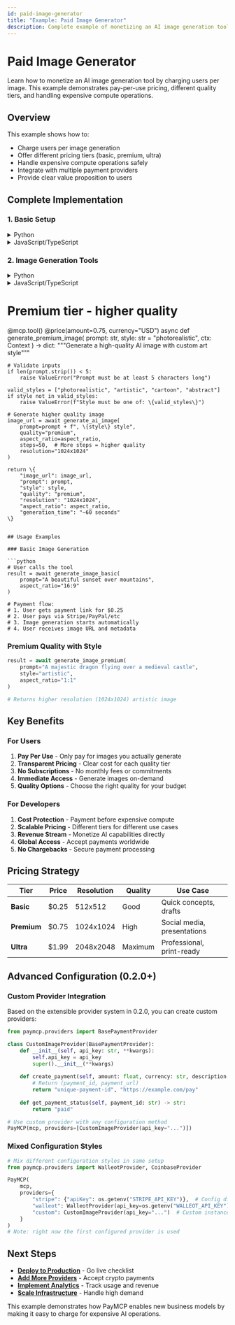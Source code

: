 ```yaml
---
id: paid-image-generator
title: "Example: Paid Image Generator"
description: Complete example of monetizing an AI image generation tool with PayMCP
---
```


# Paid Image Generator

Learn how to monetize an AI image generation tool by charging users per image. This example demonstrates pay-per-use pricing, different quality tiers, and handling expensive compute operations.

## Overview

This example shows how to:
- Charge users per image generation
- Offer different pricing tiers (basic, premium, ultra)
- Handle expensive compute operations safely
- Integrate with multiple payment providers
- Provide clear value proposition to users

## Complete Implementation

### 1. Basic Setup

<details>
<summary>Python</summary>

```python
# server.py
import asyncio
import os
from mcp.server.fastmcp import FastMCP, Context
from paymcp import PayMCP, price, PaymentFlow

# Initialize MCP server
mcp = FastMCP("AI Image Generator")

# Configure PayMCP with your preferred provider (multiple options available in 0.2.0)

# Option 1: Config mapping (traditional)
PayMCP(
    mcp,
    providers={
        "stripe": {
            "apiKey": os.getenv("STRIPE_SECRET_KEY"),
            "success_url": "https://yourapp.com/success?session_id=\{CHECKOUT_SESSION_ID\}",
            "cancel_url": "https://yourapp.com/cancel"
        }
    },
    payment_flow=PaymentFlow.PROGRESS  # Good for longer operations
)

# Option 2: Provider instances (new in 0.2.0)
from paymcp.providers import StripeProvider
PayMCP(
    mcp,
    providers={
        "stripe": StripeProvider(
            apiKey=os.getenv("STRIPE_SECRET_KEY"),
            success_url="https://yourapp.com/success?session_id=\{CHECKOUT_SESSION_ID\}",
            cancel_url="https://yourapp.com/cancel"
        )
    },
    payment_flow=PaymentFlow.PROGRESS
)

# Option 3: List of instances (new in 0.2.0)
PayMCP(
    mcp,
    providers=[
        StripeProvider(
            apiKey=os.getenv("STRIPE_SECRET_KEY"),
            success_url="https://yourapp.com/success?session_id=\{CHECKOUT_SESSION_ID\}",
            cancel_url="https://yourapp.com/cancel"
        )
    ],
    payment_flow=PaymentFlow.PROGRESS
)
```

</details>

<details>
<summary>JavaScript/TypeScript</summary>

```typescript
// server.ts
import { FastMCP } from '@mcp/server-fastmcp';
import { PayMCP, price, PaymentFlow } from 'paymcp';
import { StripeProvider } from 'paymcp/providers';
import type { Context } from '@mcp/server-fastmcp';

// Initialize MCP server
const mcp = new FastMCP("AI Image Generator");

// Configure PayMCP with your preferred provider (multiple options available in 0.2.0)

// Option 1: Config mapping (traditional)
new PayMCP(
    mcp,
    {
        providers: {
            "stripe": {
                apiKey: process.env.STRIPE_SECRET_KEY!,
                success_url: "https://yourapp.com/success?session_id=\{CHECKOUT_SESSION_ID\}",
                cancel_url: "https://yourapp.com/cancel"
            }
        },
        payment_flow: PaymentFlow.PROGRESS  // Good for longer operations
    }
);

// Option 2: Provider instances (new in 0.2.0)
new PayMCP(
    mcp,
    {
        providers: {
            "stripe": new StripeProvider({
                apiKey: process.env.STRIPE_SECRET_KEY!,
                success_url: "https://yourapp.com/success?session_id=\{CHECKOUT_SESSION_ID\}",
                cancel_url: "https://yourapp.com/cancel"
            })
        },
        payment_flow: PaymentFlow.PROGRESS
    }
);

// Option 3: List of instances (new in 0.2.0)
new PayMCP(
    mcp,
    {
        providers: [
            new StripeProvider({
                apiKey: process.env.STRIPE_SECRET_KEY!,
                success_url: "https://yourapp.com/success?session_id=\{CHECKOUT_SESSION_ID\}",
                cancel_url: "https://yourapp.com/cancel"
            })
        ],
        payment_flow: PaymentFlow.PROGRESS
    }
);
```

</details>

### 2. Image Generation Tools

<details>
<summary>Python</summary>

```python
# Basic tier - affordable option
@mcp.tool()
@price(amount=0.25, currency="USD")
async def generate_image(
    prompt: str, 
    aspect_ratio: str = "1:1",
    ctx: Context
) -> dict:
    """Generate a basic quality AI image from text prompt"""
    
    # Validate inputs
    if len(prompt.strip()) < 10:
        raise ValueError("Prompt must be at least 10 characters long")
    
    valid_ratios = ["1:1", "16:9", "9:16", "4:3"]
    if aspect_ratio not in valid_ratios:
        raise ValueError(f"Aspect ratio must be one of: \{valid_ratios\}")
    
    # Generate image (this is where your AI model runs)
    image_url = await generate_ai_image(
        prompt=prompt,
        quality="basic",
        aspect_ratio=aspect_ratio,
        steps=20,  # Lower quality = fewer steps = lower cost
        resolution="512x512"
    )
    
    return \{
        "image_url": image_url,
        "prompt": prompt,
        "quality": "basic",
        "resolution": "512x512",
        "aspect_ratio": aspect_ratio,
        "generation_time": "~30 seconds"
    \}
```

</details>

<details>
<summary>JavaScript/TypeScript</summary>

```typescript
// Basic tier - affordable option
@mcp.tool()
@price({ amount: 0.25, currency: "USD" })
async function generateImageBasic(
    prompt: string, 
    aspectRatio: string = "1:1",
    ctx: Context
): Promise<object> {
    /**
     * Generate a basic quality AI image - $0.25
     * 
     * @param prompt Description of the image to generate
     * @param aspectRatio Image dimensions (1:1, 16:9, 9:16, 4:3)
     * @returns Generated image URL and metadata
     */
    
    // Validate inputs
    if (prompt.trim().length < 10) {
        throw new Error("Prompt must be at least 10 characters long");
    }
    
    const validRatios = ["1:1", "16:9", "9:16", "4:3"];
    if (!validRatios.includes(aspectRatio)) {
        throw new Error(`Aspect ratio must be one of: ${validRatios.join(', ')}`);
    }
    
    // Generate image (this is where your AI model runs)
    const imageUrl = await generateAiImage({
        prompt,
        quality: "basic",
        aspectRatio,
        steps: 20,  // Lower quality = fewer steps = lower cost
        resolution: "512x512"
    });
    
    return {
        image_url: imageUrl,
        prompt,
        quality: "basic",
        resolution: "512x512",
        aspect_ratio: aspectRatio,
        generation_time: "~30 seconds"
    };
}
```

</details>

# Premium tier - higher quality
@mcp.tool()
@price(amount=0.75, currency="USD")
async def generate_premium_image(
    prompt: str,
    style: str = "photorealistic",
    ctx: Context
) -> dict:
    """Generate a high-quality AI image with custom art style"""
    
    # Validate inputs
    if len(prompt.strip()) < 5:
        raise ValueError("Prompt must be at least 5 characters long")
        
    valid_styles = ["photorealistic", "artistic", "cartoon", "abstract"]
    if style not in valid_styles:
        raise ValueError(f"Style must be one of: \{valid_styles\}")
    
    # Generate higher quality image
    image_url = await generate_ai_image(
        prompt=prompt + f", \{style\} style",
        quality="premium", 
        aspect_ratio=aspect_ratio,
        steps=50,  # More steps = higher quality
        resolution="1024x1024"
    )
    
    return \{
        "image_url": image_url,
        "prompt": prompt,
        "style": style,
        "quality": "premium",
        "resolution": "1024x1024", 
        "aspect_ratio": aspect_ratio,
        "generation_time": "~60 seconds"
    \}
```

## Usage Examples

### Basic Image Generation

```python
# User calls the tool
result = await generate_image_basic(
    prompt="A beautiful sunset over mountains",
    aspect_ratio="16:9"
)

# Payment flow:
# 1. User gets payment link for $0.25
# 2. User pays via Stripe/PayPal/etc
# 3. Image generation starts automatically
# 4. User receives image URL and metadata
```

### Premium Quality with Style

```python
result = await generate_image_premium(
    prompt="A majestic dragon flying over a medieval castle",
    style="artistic",
    aspect_ratio="1:1"
)

# Returns higher resolution (1024x1024) artistic image
```

## Key Benefits

### For Users

1. **Pay Per Use** - Only pay for images you actually generate
2. **Transparent Pricing** - Clear cost for each quality tier
3. **No Subscriptions** - No monthly fees or commitments
4. **Immediate Access** - Generate images on-demand
5. **Quality Options** - Choose the right quality for your budget

### For Developers

1. **Cost Protection** - Payment before expensive compute
2. **Scalable Pricing** - Different tiers for different use cases
3. **Revenue Stream** - Monetize AI capabilities directly
4. **Global Access** - Accept payments worldwide
5. **No Chargebacks** - Secure payment processing

## Pricing Strategy

| Tier | Price | Resolution | Quality | Use Case |
|------|-------|------------|---------|----------|
| **Basic** | $0.25 | 512x512 | Good | Quick concepts, drafts |
| **Premium** | $0.75 | 1024x1024 | High | Social media, presentations |
| **Ultra** | $1.99 | 2048x2048 | Maximum | Professional, print-ready |

## Advanced Configuration (0.2.0+)

### Custom Provider Integration

Based on the extensible provider system in 0.2.0, you can create custom providers:

```python
from paymcp.providers import BasePaymentProvider

class CustomImageProvider(BasePaymentProvider):
    def __init__(self, api_key: str, **kwargs):
        self.api_key = api_key
        super().__init__(**kwargs)
    
    def create_payment(self, amount: float, currency: str, description: str):
        # Return (payment_id, payment_url)
        return "unique-payment-id", "https://example.com/pay"
    
    def get_payment_status(self, payment_id: str) -> str:
        return "paid"

# Use custom provider with any configuration method
PayMCP(mcp, providers=[CustomImageProvider(api_key="...")])
```

### Mixed Configuration Styles

```python
# Mix different configuration styles in same setup
from paymcp.providers import WalleotProvider, CoinbaseProvider

PayMCP(
    mcp,
    providers={
        "stripe": {"apiKey": os.getenv("STRIPE_API_KEY")},  # Config dict
        "walleot": WalleotProvider(api_key=os.getenv("WALLEOT_API_KEY")),  # Instance
        "custom": CustomImageProvider(api_key="...")  # Custom instance
    }
)
# Note: right now the first configured provider is used
```

## Next Steps

- **[Deploy to Production](../quickstart#production-checklist)** - Go live checklist
- **[Add More Providers](../providers/walleot)** - Accept crypto payments
- **[Implement Analytics](#)** - Track usage and revenue
- **[Scale Infrastructure](#)** - Handle high demand

This example demonstrates how PayMCP enables new business models by making it easy to charge for expensive AI operations.